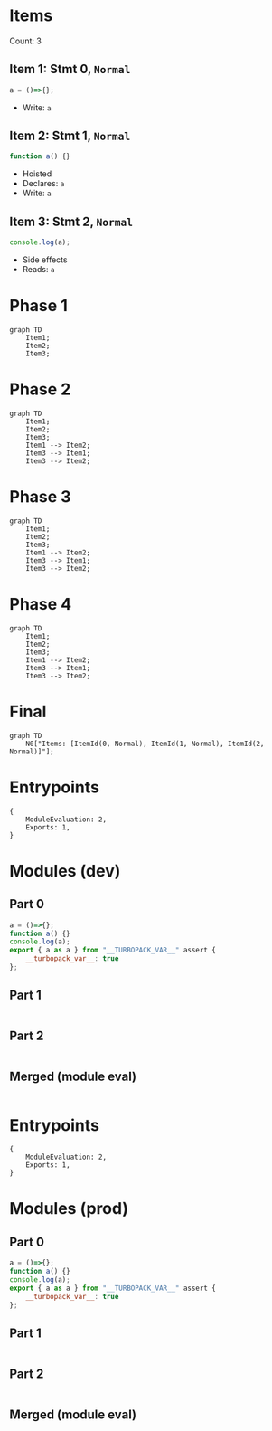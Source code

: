 # Items

Count: 3

## Item 1: Stmt 0, `Normal`

```js
a = ()=>{};

```

- Write: `a`

## Item 2: Stmt 1, `Normal`

```js
function a() {}

```

- Hoisted
- Declares: `a`
- Write: `a`

## Item 3: Stmt 2, `Normal`

```js
console.log(a);

```

- Side effects
- Reads: `a`

# Phase 1
```mermaid
graph TD
    Item1;
    Item2;
    Item3;
```
# Phase 2
```mermaid
graph TD
    Item1;
    Item2;
    Item3;
    Item1 --> Item2;
    Item3 --> Item1;
    Item3 --> Item2;
```
# Phase 3
```mermaid
graph TD
    Item1;
    Item2;
    Item3;
    Item1 --> Item2;
    Item3 --> Item1;
    Item3 --> Item2;
```
# Phase 4
```mermaid
graph TD
    Item1;
    Item2;
    Item3;
    Item1 --> Item2;
    Item3 --> Item1;
    Item3 --> Item2;
```
# Final
```mermaid
graph TD
    N0["Items: [ItemId(0, Normal), ItemId(1, Normal), ItemId(2, Normal)]"];
```
# Entrypoints

```
{
    ModuleEvaluation: 2,
    Exports: 1,
}
```


# Modules (dev)
## Part 0
```js
a = ()=>{};
function a() {}
console.log(a);
export { a as a } from "__TURBOPACK_VAR__" assert {
    __turbopack_var__: true
};

```
## Part 1
```js

```
## Part 2
```js

```
## Merged (module eval)
```js

```
# Entrypoints

```
{
    ModuleEvaluation: 2,
    Exports: 1,
}
```


# Modules (prod)
## Part 0
```js
a = ()=>{};
function a() {}
console.log(a);
export { a as a } from "__TURBOPACK_VAR__" assert {
    __turbopack_var__: true
};

```
## Part 1
```js

```
## Part 2
```js

```
## Merged (module eval)
```js

```
